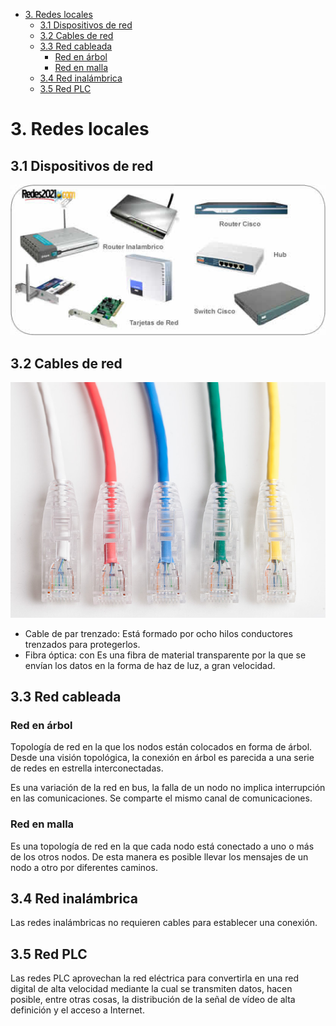 - [3. Redes locales](#3-redes-locales)
  - [3.1 Dispositivos de red](#31-dispositivos-de-red)
  - [3.2 Cables de red](#32-cables-de-red)
  - [3.3 Red cableada](#33-red-cableada)
    - [Red en árbol](#red-en-%c3%a1rbol)
    - [Red en malla](#red-en-malla)
  - [3.4 Red inalámbrica](#34-red-inal%c3%a1mbrica)
  - [3.5 Red PLC](#35-red-plc)

# 3. Redes locales

## 3.1 Dispositivos de red

![](img/2019-10-23-08-37-57.png)

## 3.2 Cables de red

![](img/Resultado%20de%20imagen%20de%20cable%20de%20par%20trenzado.png)

- Cable de par trenzado: Está formado por ocho hilos conductores trenzados para protegerlos.
- Fibra óptica: con Es una fibra de material transparente por la que se envían los datos en la forma de haz de luz, a gran velocidad.

## 3.3 Red cableada

### Red en árbol

Topología de red en la que los nodos están colocados en forma de árbol. Desde una visión topológica, la conexión en árbol es parecida a una serie de redes en estrella interconectadas.

Es una variación de la red en bus, la falla de un nodo no implica interrupción en las comunicaciones. Se comparte el mismo canal de comunicaciones.

### Red en malla

Es una topología de red en la que cada nodo está conectado a uno o más de los otros nodos. De esta manera es posible llevar los mensajes de un nodo a otro por diferentes caminos.

## 3.4 Red inalámbrica

Las redes inalámbricas no requieren cables para establecer una conexión. 

## 3.5 Red PLC

Las redes PLC aprovechan la red eléctrica para convertirla en una red digital de alta velocidad mediante la cual se transmiten datos, hacen posible, entre otras cosas, la distribución de la señal de vídeo de alta definición y el acceso a Internet.